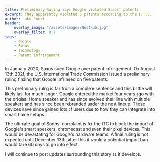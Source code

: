 ```yaml
---
title: Preliminary Ruling says Google violated Sonos' patents
excerpt: They apparently violated 5 patents according to the I.T.C.
author: Luke Court
header:
    overlay_image: "/assets/images/NestHub.jpg"
    overlay_filter: 0.7
tags:
    - Google
    - Sonos
    - Technology
    - Patent Infringement
---
```


In January 2020, Sonos sued Google over patent infringement. On August 13th 2021, the U.S. International Trade Commission issued a preliminary ruling finding that Google infringed on five patents.

This preliminary rulng is far from a complete sentence and this battle will likely last for much longer. Google entered the market four years ago with the original Home speaker and has since evolved their line with multiple speakers and has since been rebranded under the nest lineup. These devices have since gained lots of users due to how they can integrate into smart home setups.

The ultimate goal of Sonos' complaint is for the ITC to block the import of Google's smart speakers, chromecast and even their pixel devices. This would be devastating for Google's hardware teams. A final ruling is not expected until December 13th, after this it would a potential import ban would take 60 days to go into effect.

I will continue to post updates surrounding this story as it develops.
